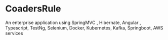 # CoadersRule
An enterprise application using SpringMVC , Hibernate, Angular , Typescript, TestNg, Selenium,  Docker, Kubernetes, Kafka, Springboot, AWS services
